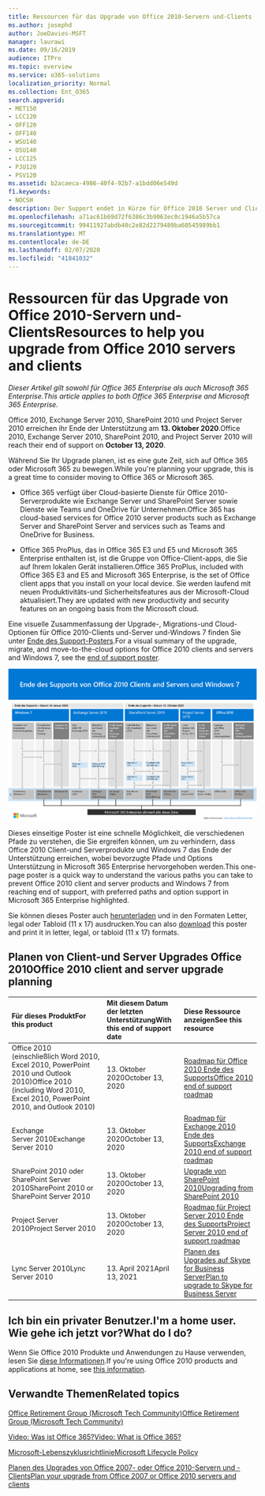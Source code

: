 ```yaml
---
title: Ressourcen für das Upgrade von Office 2010-Servern und-Clients
ms.author: josephd
author: JoeDavies-MSFT
manager: laurawi
ms.date: 09/16/2019
audience: ITPro
ms.topic: overview
ms.service: o365-solutions
localization_priority: Normal
ms.collection: Ent_O365
search.appverid:
- MET150
- LCC120
- OFF120
- OFF140
- WSU140
- OSU140
- LCC125
- PJU120
- PSV120
ms.assetid: b2acaeca-4986-40f4-92b7-a1bdd06e549d
f1.keywords:
- NOCSH
description: Der Support endet in Kürze für Office 2010 Server und Clientanwendungen, und es sind keine benutzerdefinierten Support Vereinbarungen verfügbar. Verwenden Sie diesen Artikel, um mit der Planung des Upgrades jetzt zu beginnen.
ms.openlocfilehash: a71ac61b69d72f6386c3b9063ec0c1946a5b57ca
ms.sourcegitcommit: 99411927abdb40c2e82d2279489ba60545989bb1
ms.translationtype: MT
ms.contentlocale: de-DE
ms.lasthandoff: 02/07/2020
ms.locfileid: "41841032"
---
```

# <a name="resources-to-help-you-upgrade-from-office-2010-servers-and-clients"></a><span data-ttu-id="2d692-104">Ressourcen für das Upgrade von Office 2010-Servern und-Clients</span><span class="sxs-lookup"><span data-stu-id="2d692-104">Resources to help you upgrade from Office 2010 servers and clients</span></span>

<span data-ttu-id="2d692-105">*Dieser Artikel gilt sowohl für Office 365 Enterprise als auch Microsoft 365 Enterprise*.</span><span class="sxs-lookup"><span data-stu-id="2d692-105">*This article applies to both Office 365 Enterprise and Microsoft 365 Enterprise.*</span></span>

<span data-ttu-id="2d692-106">Office 2010, Exchange Server 2010, SharePoint 2010 und Project Server 2010 erreichen ihr Ende der Unterstützung am **13. Oktober 2020**.</span><span class="sxs-lookup"><span data-stu-id="2d692-106">Office 2010, Exchange Server 2010, SharePoint 2010, and Project Server 2010 will reach their end of support on **October 13, 2020**.</span></span> 

<span data-ttu-id="2d692-107">Während Sie Ihr Upgrade planen, ist es eine gute Zeit, sich auf Office 365 oder Microsoft 365 zu bewegen.</span><span class="sxs-lookup"><span data-stu-id="2d692-107">While you're planning your upgrade, this is a great time to consider moving to Office 365 or Microsoft 365.</span></span> 

- <span data-ttu-id="2d692-108">Office 365 verfügt über Cloud-basierte Dienste für Office 2010-Serverprodukte wie Exchange Server und SharePoint Server sowie Dienste wie Teams und OneDrive für Unternehmen.</span><span class="sxs-lookup"><span data-stu-id="2d692-108">Office 365 has cloud-based services for Office 2010 server products such as Exchange Server and SharePoint Server and services such as Teams and OneDrive for Business.</span></span> 

- <span data-ttu-id="2d692-109">Office 365 ProPlus, das in Office 365 E3 und E5 und Microsoft 365 Enterprise enthalten ist, ist die Gruppe von Office-Client-apps, die Sie auf Ihrem lokalen Gerät installieren.</span><span class="sxs-lookup"><span data-stu-id="2d692-109">Office 365 ProPlus, included with Office 365 E3 and E5 and Microsoft 365 Enterprise, is the set of Office client apps that you install on your local device.</span></span> <span data-ttu-id="2d692-110">Sie werden laufend mit neuen Produktivitäts-und Sicherheitsfeatures aus der Microsoft-Cloud aktualisiert.</span><span class="sxs-lookup"><span data-stu-id="2d692-110">They are updated with new productivity and security features on an ongoing basis from the Microsoft cloud.</span></span>

<span data-ttu-id="2d692-111">Eine visuelle Zusammenfassung der Upgrade-, Migrations-und Cloud-Optionen für Office 2010-Clients und-Server und-Windows 7 finden Sie unter [Ende des Support-Posters](./media/upgrade-from-office-2010-servers-and-products/Office2010Windows7EndOfSupport.pdf).</span><span class="sxs-lookup"><span data-stu-id="2d692-111">For a visual summary of the upgrade, migrate, and move-to-the-cloud options for Office 2010 clients and servers and Windows 7, see the [end of support poster](./media/upgrade-from-office-2010-servers-and-products/Office2010Windows7EndOfSupport.pdf).</span></span>

![Office 2010 von Clients und Servern und Windows 7 Ende des Support-Posters](./media/upgrade-from-office-2010-servers-and-products/office2010-windows7-end-of-support.png)

<span data-ttu-id="2d692-113">Dieses einseitige Poster ist eine schnelle Möglichkeit, die verschiedenen Pfade zu verstehen, die Sie ergreifen können, um zu verhindern, dass Office 2010 Client-und Serverprodukte und Windows 7 das Ende der Unterstützung erreichen, wobei bevorzugte Pfade und Options Unterstützung in Microsoft 365 Enterprise hervorgehoben werden.</span><span class="sxs-lookup"><span data-stu-id="2d692-113">This one-page poster is a quick way to understand the various paths you can take to prevent Office 2010 client and server products and Windows 7 from reaching end of support, with preferred paths and option support in Microsoft 365 Enterprise highlighted.</span></span>

<span data-ttu-id="2d692-114">Sie können dieses Poster auch [herunterladen](https://github.com/MicrosoftDocs/microsoft-365-docs/raw/public/microsoft-365/enterprise/media/migration-microsoft-365-enterprise-workload/Office2010Windows7EndOfSupport.pdf) und in den Formaten Letter, legal oder Tabloid (11 x 17) ausdrucken.</span><span class="sxs-lookup"><span data-stu-id="2d692-114">You can also [download](https://github.com/MicrosoftDocs/microsoft-365-docs/raw/public/microsoft-365/enterprise/media/migration-microsoft-365-enterprise-workload/Office2010Windows7EndOfSupport.pdf) this poster and print it in letter, legal, or tabloid (11 x 17) formats.</span></span>
      
## <a name="office-2010-client-and-server-upgrade-planning"></a><span data-ttu-id="2d692-115">Planen von Client-und Server Upgrades Office 2010</span><span class="sxs-lookup"><span data-stu-id="2d692-115">Office 2010 client and server upgrade planning</span></span>
  
|<span data-ttu-id="2d692-116">**Für dieses Produkt**</span><span class="sxs-lookup"><span data-stu-id="2d692-116">**For this product**</span></span>|<span data-ttu-id="2d692-117">**Mit diesem Datum der letzten Unterstützung**</span><span class="sxs-lookup"><span data-stu-id="2d692-117">**With this end of support date**</span></span>|<span data-ttu-id="2d692-118">**Diese Ressource anzeigen**</span><span class="sxs-lookup"><span data-stu-id="2d692-118">**See this resource**</span></span>|
|:-----|:-----|:-----|
|<span data-ttu-id="2d692-119">Office 2010 (einschließlich Word 2010, Excel 2010, PowerPoint 2010 und Outlook 2010)</span><span class="sxs-lookup"><span data-stu-id="2d692-119">Office 2010 (including Word 2010, Excel 2010, PowerPoint 2010, and Outlook 2010)</span></span>  <br/> | <span data-ttu-id="2d692-120">13. Oktober 2020</span><span class="sxs-lookup"><span data-stu-id="2d692-120">October 13, 2020</span></span> |[<span data-ttu-id="2d692-121">Roadmap für Office 2010 Ende des Supports</span><span class="sxs-lookup"><span data-stu-id="2d692-121">Office 2010 end of support roadmap</span></span>](https://docs.microsoft.com/DeployOffice/office-2010-end-support-roadmap) <br/> |
|<span data-ttu-id="2d692-122">Exchange Server 2010</span><span class="sxs-lookup"><span data-stu-id="2d692-122">Exchange Server 2010</span></span>  <br/> | <span data-ttu-id="2d692-123">13. Oktober 2020</span><span class="sxs-lookup"><span data-stu-id="2d692-123">October 13, 2020</span></span>  |[<span data-ttu-id="2d692-124">Roadmap für Exchange 2010 Ende des Supports</span><span class="sxs-lookup"><span data-stu-id="2d692-124">Exchange 2010 end of support roadmap</span></span>](exchange-2010-end-of-support.md) <br/> |
|<span data-ttu-id="2d692-125">SharePoint 2010 oder SharePoint Server 2010</span><span class="sxs-lookup"><span data-stu-id="2d692-125">SharePoint 2010 or SharePoint Server 2010</span></span>  <br/> | <span data-ttu-id="2d692-126">13. Oktober 2020</span><span class="sxs-lookup"><span data-stu-id="2d692-126">October 13, 2020</span></span> |[<span data-ttu-id="2d692-127">Upgrade von SharePoint 2010</span><span class="sxs-lookup"><span data-stu-id="2d692-127">Upgrading from SharePoint 2010</span></span>](upgrade-from-sharepoint-2010.md) <br/> |
|<span data-ttu-id="2d692-128">Project Server 2010</span><span class="sxs-lookup"><span data-stu-id="2d692-128">Project Server 2010</span></span> <br/> | <span data-ttu-id="2d692-129">13. Oktober 2020</span><span class="sxs-lookup"><span data-stu-id="2d692-129">October 13, 2020</span></span> | [<span data-ttu-id="2d692-130">Roadmap für Project Server 2010 Ende des Supports</span><span class="sxs-lookup"><span data-stu-id="2d692-130">Project Server 2010 end of support roadmap</span></span>](project-server-2010-end-of-support.md) <br/> |
|<span data-ttu-id="2d692-131">Lync Server 2010</span><span class="sxs-lookup"><span data-stu-id="2d692-131">Lync Server 2010</span></span> <br/> | <span data-ttu-id="2d692-132">13. April 2021</span><span class="sxs-lookup"><span data-stu-id="2d692-132">April 13, 2021</span></span> | [<span data-ttu-id="2d692-133">Planen des Upgrades auf Skype for Business Server</span><span class="sxs-lookup"><span data-stu-id="2d692-133">Plan to upgrade to Skype for Business Server</span></span>](https://docs.microsoft.com/skypeforbusiness/plan-your-deployment/upgrade) <br/> |
    
## <a name="im-a-home-user-what-do-i-do"></a><span data-ttu-id="2d692-134">Ich bin ein privater Benutzer.</span><span class="sxs-lookup"><span data-stu-id="2d692-134">I'm a home user.</span></span> <span data-ttu-id="2d692-135">Wie gehe ich jetzt vor?</span><span class="sxs-lookup"><span data-stu-id="2d692-135">What do I do?</span></span>

<span data-ttu-id="2d692-136">Wenn Sie Office 2010 Produkte und Anwendungen zu Hause verwenden, lesen Sie [diese Informationen](plan-upgrade-previous-versions-office.md#im-a-home-user-what-do-i-do).</span><span class="sxs-lookup"><span data-stu-id="2d692-136">If you're using Office 2010 products and applications at home, see [this information](plan-upgrade-previous-versions-office.md#im-a-home-user-what-do-i-do).</span></span>

## <a name="related-topics"></a><span data-ttu-id="2d692-137">Verwandte Themen</span><span class="sxs-lookup"><span data-stu-id="2d692-137">Related topics</span></span>

[<span data-ttu-id="2d692-138">Office Retirement Group (Microsoft Tech Community)</span><span class="sxs-lookup"><span data-stu-id="2d692-138">Office Retirement Group (Microsoft Tech Community)</span></span>](https://go.microsoft.com/fwlink/?linkid=842065)
  
[<span data-ttu-id="2d692-139">Video: Was ist Office 365?</span><span class="sxs-lookup"><span data-stu-id="2d692-139">Video: What is Office 365?</span></span>](https://support.office.com/article/847caf12-2589-452c-8aca-1c009797678b.aspx)
  
[<span data-ttu-id="2d692-140">Microsoft-Lebenszyklusrichtlinie</span><span class="sxs-lookup"><span data-stu-id="2d692-140">Microsoft Lifecycle Policy</span></span>](https://go.microsoft.com/fwlink/?linkid=865200)

[<span data-ttu-id="2d692-141">Planen des Upgrades von Office 2007- oder Office 2010-Servern und -Clients</span><span class="sxs-lookup"><span data-stu-id="2d692-141">Plan your upgrade from Office 2007 or Office 2010 servers and clients</span></span>](plan-upgrade-previous-versions-office.md)

